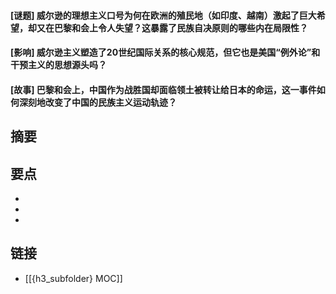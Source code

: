 #### [谜题] 威尔逊的理想主义口号为何在欧洲的殖民地（如印度、越南）激起了巨大希望，却又在巴黎和会上令人失望？这暴露了民族自决原则的哪些内在局限性？


#### [影响] 威尔逊主义塑造了20世纪国际关系的核心规范，但它也是美国“例外论”和干预主义的思想源头吗？


#### [故事] 巴黎和会上，中国作为战胜国却面临领土被转让给日本的命运，这一事件如何深刻地改变了中国的民族主义运动轨迹？


## 摘要


## 要点

- 
- 
- 

## 链接

- [[{h3_subfolder} MOC]]
